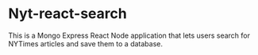 # Nyt-react-search
This is a Mongo Express React Node application that lets users search for NYTimes articles and save them to a database.
